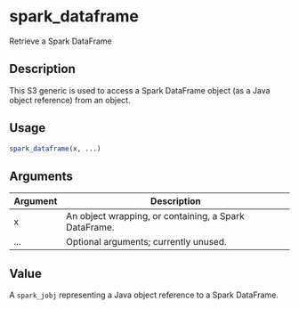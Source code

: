 # spark_dataframe


Retrieve a Spark DataFrame




## Description

This S3 generic is used to access a Spark DataFrame object (as a Java
object reference) from an  object.





## Usage
```r
spark_dataframe(x, ...)
```




## Arguments


Argument      |Description
------------- |----------------
x | An  object wrapping, or containing, a Spark DataFrame.
... | Optional arguments; currently unused.





## Value

A `spark_jobj` representing a Java object reference
  to a Spark DataFrame.






